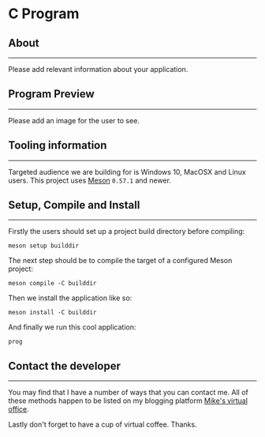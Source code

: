 # C Program

## About

* * *

Please add relevant information about your application.

## Program Preview

* * *

Please add an image for the user to see.

## Tooling information

* * *

Targeted audience we are building for is Windows 10, MacOSX and Linux users. This project uses
[Meson](https://mesonbuild.com/) `0.57.1` and newer.

## Setup, Compile and Install

* * *

Firstly the users should set up a project build directory before
compiling:

```console
meson setup builddir
```

The next step should be to compile the target of a configured
Meson project:

```console
meson compile -C builddir
```

Then we install the application like so:

```console
meson install -C builddir
```

And finally we run this cool application:

```console
prog
```

## Contact the developer

* * *

You may find that I have a number of ways that you can contact
me. All of these methods happen to be listed on my blogging platform
[Mike's virtual office](https://michaelbrockus.home.blog/contact/).

Lastly don't forget to have a cup of virtual coffee. Thanks.
